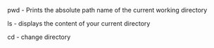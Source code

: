 pwd - Prints the absolute path name of the current working directory

ls - displays the content of your current directory

cd - change directory